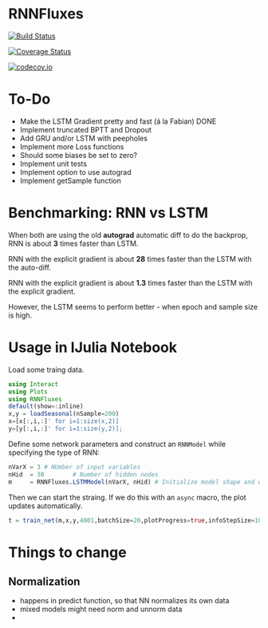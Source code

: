 # RNNFluxes

[![Build Status](https://travis-ci.org/meggart/RNNFluxes.jl.svg?branch=master)](https://travis-ci.org/meggart/RNNFluxes.jl)

[![Coverage Status](https://coveralls.io/repos/meggart/RNNFluxes.jl/badge.svg?branch=master&service=github)](https://coveralls.io/github/meggart/RNNFluxes.jl?branch=master)

[![codecov.io](http://codecov.io/github/meggart/RNNFluxes.jl/coverage.svg?branch=master)](http://codecov.io/github/meggart/RNNFluxes.jl?branch=master)

# To-Do

* Make the LSTM Gradient pretty and fast (á la Fabian) DONE
* Implement truncated BPTT and Dropout
* Add GRU and/or LSTM with peepholes
* Implement more Loss functions
* Should some biases be set to zero?
* Implement unit tests
* Implement option to use autograd
* Implement getSample function

# Benchmarking: RNN vs LSTM

When both are using the old __autograd__ automatic diff to do the backprop, RNN is about __3__ times faster than LSTM.

RNN with the explicit gradient is about __28__ times faster than the LSTM with the auto-diff.

RNN with the explicit gradient is about __1.3__ times faster than the LSTM with the explicit gradient.

However, the LSTM seems to perform better - when epoch and sample size is high.

# Usage in IJulia Notebook

Load some traing data.

````julia
using Interact
using Plots
using RNNFluxes
default(show=:inline)
x,y = loadSeasonal(nSample=200)
x=[x[:,i,:]' for i=1:size(x,2)]
y=[y[:,i,:]' for i=1:size(y,2)];
````

Define some network parameters and construct an `RNNModel` while specifying the type of RNN:

````julia
nVarX = 3 # NUmber of input variables
nHid  = 30        # Number of hidden nodes
m     = RNNFluxes.LSTMModel(nVarX, nHid) # Initialize model shape and weights
````

Then we can start the straing. If we do this with an `async` macro, the plot updates automatically.

````julia
t = train_net(m,x,y,4001,batchSize=20,plotProgress=true,infoStepSize=100,searchParams=RNNFluxes.Adam(m.weights; lr=0.005, beta1=0.5, beta2=0.75, t=1, eps=1e-6, fstm=zeros(m.weights), scndm=zeros(m.weights)))
````

# Things to change

## Normalization

* happens in predict function, so that NN normalizes its own data
* mixed models might need norm and unnorm data
*

